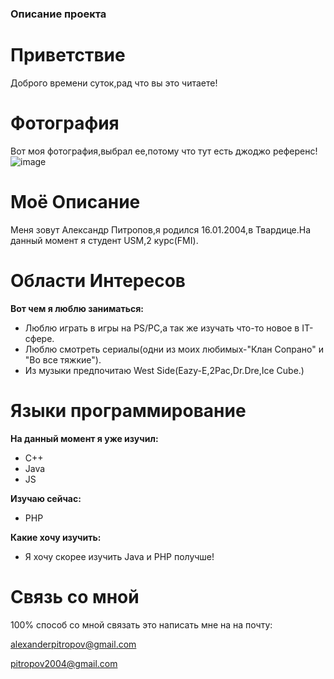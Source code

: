 ### Описание проекта

# Приветствие

Доброго времени суток,рад что вы это читаете!

# Фотография

Вот моя фотография,выбрал ее,потому что тут есть джоджо референс!
![image](https://i.imgur.com/VVTRavG.jpeg)

# Моё Описание

Меня зовут Александр Питропов,я родился 16.01.2004,в Твардице.На данный момент я студент USM,2 курс(FMI).

# Области Интересов

**Вот чем я люблю заниматься:**

- Люблю играть в игры на PS/PC,а так же изучать что-то новое в IT-сфере.
- Люблю смотреть сериалы(одни из моих любимых-"Клан Сопрано" и "Во все тяжкие").
- Из музыки предпочитаю West Side(Eazy-E,2Pac,Dr.Dre,Ice Cube.)

# Языки программирование

**На данный момент я уже изучил:**

- С++
- Java
- JS

**Изучаю сейчас:**
- PHP

**Какие хочу изучить:**
- Я хочу скорее  изучить Java и PHP получше!

# Связь со мной

100% способ со мной связать это написать мне на на почту:

[alexanderpitropov@gmail.com](mailto:alexanderpitropov@gmail.com)

[pitropov2004@gmail.com](mailto:pitropov2004@gmail.com)
 